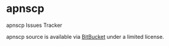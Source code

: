# apnscp
apnscp Issues Tracker

apnscp source is available via [BitBucket](https://bitbucket.org/apisnetworks/apnscp/src) under a limited license.
